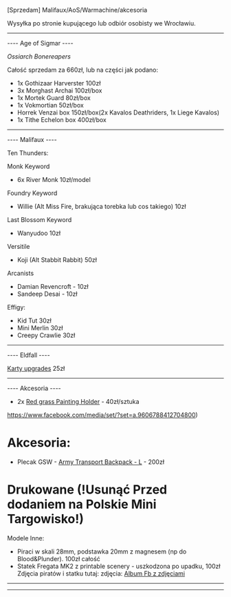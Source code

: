 [Sprzedam] Malifaux/AoS/Warmachine/akcesoria

Wysyłka po stronie kupującego lub odbiór osobisty we Wrocławiu.

----
---- Age of Sigmar ----

*Ossiarch Bonereapers*

Całość sprzedam za 660zł, lub na części jak podano:

* 1x Gothizaar Harverster 100zł
* 3x Morghast Archai 100zł/box
* 1x Mortek Guard 80zł/box
* 1x Vokmortian 50zł/box
* Horrek Venzai box 150zł/box(2x Kavalos Deathriders, 1x Liege Kavalos)
* 1x Tithe Echelon box 400zł/box

----
---- Malifaux ----

Ten Thunders:

Monk Keyword
* 6x River Monk 10zł/model

Foundry Keyword
* Willie (Alt Miss Fire, brakująca torebka lub cos takiego) 10zł

Last Blossom Keyword
* Wanyudoo 10zł

Versitile
* Koji (Alt Stabbit Rabbit) 50zł

Arcanists
* Damian Revencroft - 10zł
* Sandeep Desai - 10zł

Effigy:
* Kid Tut 30zł 
* Mini Merlin 30zł
* Creepy Crawlie 30zł

----
---- Eldfall ----

[Karty upgrades](http://eldfall-chronicles.com/products/upgrade-cards) 25zł

----
---- Akcesoria ----

* 2x [Red grass Painting Holder](https://www.redgrasscreative.com/product/painting-handle-rgg360-miniature-holder-v2) - 40zł/sztuka

https://www.facebook.com/media/set/?set=a.9606788412704800)

# Akcesoria:
* Plecak GSW - [Army Transport Backpack - L](https://www.greenstuffworld.com/en/transport-cases/3850-army-transport-backpack.html) - 200zł

# Drukowane (!Usunąć Przed dodaniem na Polskie Mini Targowisko!)

Modele Inne:
* Piraci w skali 28mm, podstawka 20mm z magnesem (np do Blood&Plunder). 100zł całość
* Statek Fregata MK2 z printable scenery - uszkodzona po upadku, 100zł
Zdjęcia piratów i statku tutaj:
zdjęcia: [Album Fb z zdjęciami](https://www.facebook.com/media/set/?set=a.9612721882111453)

----
----
